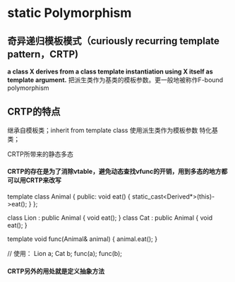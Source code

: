 # static Polymorphism
## 奇异递归模板模式（curiously recurring template pattern，CRTP)
**a class X derives from a class template instantiation using X itself as template argument.**
把派生类作为基类的模板参数。更一般地被称作F-bound polymorphism

## CRTP的特点

继承自模板类；inherit from template class  使用派生类作为模板参数  特化基类；





CRTP所带来的静态多态
#### **CRTP的存在是为了消除vtable，避免动态查找vfunc的开销**，用到多态的地方都可以用CRTP来改写

template<typename Derived>
class Animal
{
public:
    void eat() { static_cast<Derived*>(this)->eat(); }
};

class Lion : public Animal<Lion> { void eat(); }
class Cat : public Animal<Cat> { void eat(); }

template <typename T>
void func(Animal<T>& animal) { animal.eat(); }

// 使用：
Lion a; Cat b;
func(a);
func(b);

#### CRTP另外的用处就是定义抽象方法
